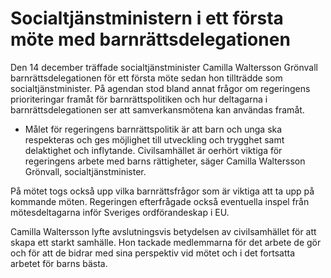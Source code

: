 # Socialtjänstministern i ett första möte med barnrättsdelegationen

Den 14 december träffade socialtjänstminister Camilla Waltersson Grönvall barnrättsdelegationen för ett första möte sedan hon tillträdde som socialtjänstminister. På agendan stod bland annat frågor om regeringens prioriteringar framåt för barnrättspolitiken och hur deltagarna i barnrättsdelegationen ser att samverkansmötena kan användas framåt.

- Målet för regeringens barnrättspolitik är att barn och unga ska respekteras och ges möjlighet till utveckling och trygghet samt delaktighet och inflytande. Civilsamhället är oerhört viktiga för regeringens arbete med barns rättigheter, säger Camilla Waltersson Grönvall, socialtjänstminister.

På mötet togs också upp vilka barnrättsfrågor som är viktiga att ta upp på kommande möten. Regeringen efterfrågade också eventuella inspel från mötesdeltagarna inför Sveriges ordförandeskap i EU.

Camilla Waltersson lyfte avslutningsvis betydelsen av civilsamhället för att skapa ett starkt samhälle. Hon tackade medlemmarna för det arbete de gör och för att de bidrar med sina perspektiv vid mötet och i det fortsatta arbetet för barns bästa.
